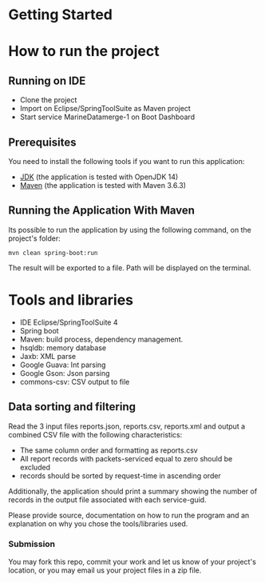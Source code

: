 # Getting Started

# How to run the project

## Running on IDE
* Clone the project
* Import on Eclipse/SpringToolSuite as Maven project
* Start service MarineDatamerge-1 on Boot Dashboard

## Prerequisites

You need to install the following tools if you want to run this application:

* [JDK](https://adoptopenjdk.net/) (the application is tested with OpenJDK 14)
* [Maven](http://maven.apache.org/) (the application is tested with Maven 3.6.3)

## Running the Application With Maven

Its possible to run the application by using the following command, on the project's folder:

    mvn clean spring-boot:run

The result will be exported to a file. Path will be displayed on the terminal.


# Tools and libraries

* IDE Eclipse/SpringToolSuite 4
* Spring boot
* Maven: build process, dependency management.
* hsqldb: memory database
* Jaxb: XML parse
* Google Guava: Int parsing
* Google Gson: Json parsing
* commons-csv: CSV output to file


## Data sorting and filtering

Read the 3 input files reports.json, reports.csv, reports.xml and output a combined CSV file with the following characteristics:

- The same column order and formatting as reports.csv
- All report records with packets-serviced equal to zero should be excluded
- records should be sorted by request-time in ascending order

Additionally, the application should print a summary showing the number of records in the output file associated with each service-guid.

Please provide source, documentation on how to run the program and an explanation on why you chose the tools/libraries used.

### Submission

You may fork this repo, commit your work and let us know of your project's location, or you may email us your project files in a zip file.

